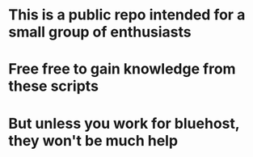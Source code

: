 # This is a public repo intended for a small group of enthusiasts
# Free free to gain knowledge from these scripts
# But unless you work for bluehost, they won't be much help
